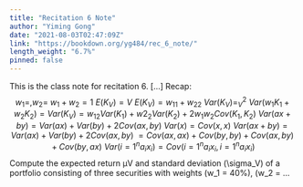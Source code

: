```yaml
---
title: "Recitation 6 Note"
author: "Yiming Gong"
date: "2021-08-03T02:47:09Z"
link: "https://bookdown.org/yg484/rec_6_note/"
length_weight: "6.7%"
pinned: false
---
```


This is the class note for recitation 6. [...] Recap: $$
w_1 = ,w_2 = \
w_1 + w_2 = 1\
E(K_V) = V \
E(K_V) = w_11 + w_22 \
Var(K_V) = ^2_V \
Var(w_1K_1 + w_2K_2) = Var(K_V) = w_12Var(K_1)+w2_2Var(K_2)+2w_1w_2Cov(K_1,K_2)\
Var(ax+by) = Var(ax) + Var(by) + 2Cov(ax, by) \
Var(x) = Cov(x,x) \
Var(ax+by) = Var(ax) + Var(by) + 2Cov(ax, by) \
=Cov(ax,ax)+Cov(by,by) + Cov(ax, by) + Cov(by,ax)\
Var({i=1}^n a_ix_i) = Cov({i=1}^na_ix_i, {i=1}^na_ix_i) $$ Compute the expected return μV and standard deviation \(\sigma_V\) of a portfolio
consisting of three securities with weights \(w_1 = 40\%\), \(w_2 = ...

